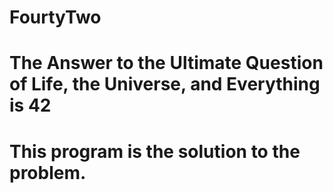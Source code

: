 # FourtyTwo
# The Answer to the Ultimate Question of Life, the Universe, and Everything is 42
# This program is the solution to the problem.
